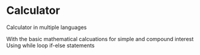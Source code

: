 # Calculator
Calculator in multiple languages

With the basic mathematical calcuations for simple and compound interest
Using while loop
if-else statements
